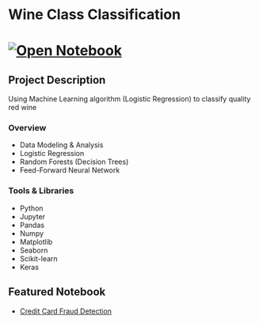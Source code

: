 # Wine Class Classification
# [![Open Notebook](https://img.shields.io/badge/Jupyter-Open_Notebook-blue?logo=Jupyter)](https://dpghazi.github.io/projects/wine-classification-ml.html)

## Project Description
Using Machine Learning algorithm (Logistic Regression) to classify quality red wine 

### Overview
  - Data Modeling & Analysis
  - Logistic Regression
  - Random Forests (Decision Trees)
  - Feed-Forward Neural Network

### Tools & Libraries
* Python
* Jupyter
* Pandas
* Numpy
* Matplotlib
* Seaborn
* Scikit-learn
* Keras

## Featured Notebook
* [Credit Card Fraud Detection](https://dpghazi.github.io/projects/wine-classification-ml.html)

